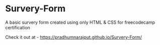 # Survery-Form
A basic survery form created using only HTML &amp; CSS for freecodecamp certification

Check it out at - https://pradhumnarajput.github.io/Survery-Form/
